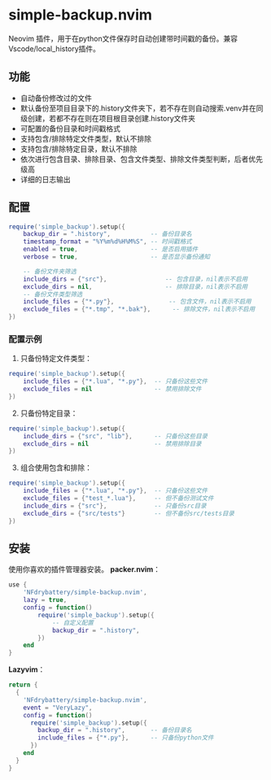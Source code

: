 # simple-backup.nvim

Neovim 插件，用于在python文件保存时自动创建带时间戳的备份。兼容Vscode/local_history插件。

## 功能

- 自动备份修改过的文件
- 默认备份至项目目录下的.history文件夹下，若不存在则自动搜索.venv并在同级创建，若都不存在则在项目根目录创建.history文件夹
- 可配置的备份目录和时间戳格式
- 支持包含/排除特定文件类型，默认不排除
- 支持包含/排除特定目录，默认不排除
- 依次进行包含目录、排除目录、包含文件类型、排除文件类型判断，后者优先级高
- 详细的日志输出

## 配置

```lua
require('simple_backup').setup({
    backup_dir = ".history",           -- 备份目录名
    timestamp_format = "%Y%m%d%H%M%S", -- 时间戳格式
    enabled = true,                    -- 是否启用插件
    verbose = true,                    -- 是否显示备份通知

    -- 备份文件夹筛选
    include_dirs = {"src"},                -- 包含目录，nil表示不启用
    exclude_dirs = nil,                    -- 排除目录，nil表示不启用
    -- 备份文件类型筛选
    include_files = {"*.py"},               -- 包含文件，nil表示不启用
    exclude_files = {"*.tmp", "*.bak"},      -- 排除文件，nil表示不启用
})
```

### 配置示例

1. 只备份特定文件类型：
```lua
require('simple_backup').setup({
    include_files = {"*.lua", "*.py"},  -- 只备份这些文件
    exclude_files = nil                 -- 禁用排除文件
})
```

2. 只备份特定目录：
```lua
require('simple_backup').setup({
    include_dirs = {"src", "lib"},      -- 只备份这些目录
    exclude_dirs = nil                  -- 禁用排除目录
})
```

3. 组合使用包含和排除：
```lua
require('simple_backup').setup({
    include_files = {"*.lua", "*.py"},  -- 只备份这些文件
    exclude_files = {"test_*.lua"},     -- 但不备份测试文件
    include_dirs = {"src"},             -- 只备份src目录
    exclude_dirs = {"src/tests"}        -- 但不备份src/tests目录
})
```

## 安装

使用你喜欢的插件管理器安装。
**packer.nvim**：
```lua
use {
    'NFdrybattery/simple-backup.nvim',
    lazy = true,
    config = function()
        require('simple_backup').setup({
            -- 自定义配置
            backup_dir = ".history",
        })
    end
}
```
**Lazyvim**：
```lua
return {
  {
    'NFdrybattery/simple-backup.nvim',
    event = "VeryLazy",
    config = function()
      require('simple_backup').setup({
        backup_dir = ".history",       -- 备份目录名
        include_files = {"*.py"},      -- 只备份python文件
      })
    end
  }
}
```